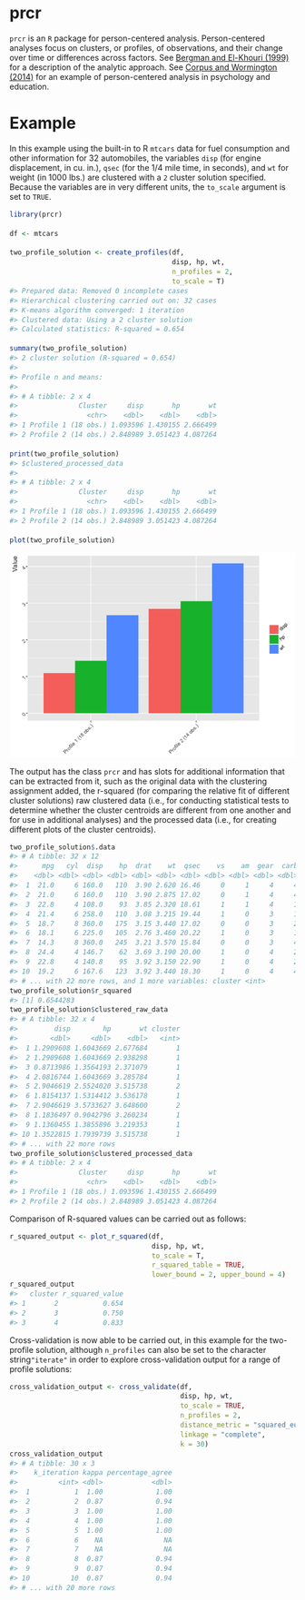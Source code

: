 
<!-- README.md is generated from README.Rmd. Please edit that file -->
prcr
====

`prcr` is an `R` package for person-centered analysis. Person-centered analyses focus on clusters, or profiles, of observations, and their change over time or differences across factors. See [Bergman and El-Khouri (1999)](http://onlinelibrary.wiley.com/doi/10.1002/(SICI)1521-4036(199910)41:6%3C753::AID-BIMJ753%3E3.0.CO;2-K/abstract) for a description of the analytic approach. See [Corpus and Wormington (2014)](http://www.tandfonline.com/doi/abs/10.1080/00220973.2013.876225) for an example of person-centered analysis in psychology and education.

Example
=======

In this example using the built-in to R `mtcars` data for fuel consumption and other information for 32 automobiles, the variables `disp` (for engine displacement, in cu. in.), `qsec` (for the 1/4 mile time, in seconds), and `wt` for weight (in 1000 lbs.) are clustered with a `2` cluster solution specified. Because the variables are in very different units, the `to_scale` argument is set to `TRUE`.

``` r
library(prcr)

df <- mtcars

two_profile_solution <- create_profiles(df, 
                                        disp, hp, wt,
                                        n_profiles = 2, 
                                        to_scale = T)
#> Prepared data: Removed 0 incomplete cases
#> Hierarchical clustering carried out on: 32 cases
#> K-means algorithm converged: 1 iteration
#> Clustered data: Using a 2 cluster solution
#> Calculated statistics: R-squared = 0.654

summary(two_profile_solution)
#> 2 cluster solution (R-squared = 0.654)
#> 
#> Profile n and means:
#> 
#> # A tibble: 2 x 4
#>               Cluster     disp       hp       wt
#>                 <chr>    <dbl>    <dbl>    <dbl>
#> 1 Profile 1 (18 obs.) 1.093596 1.430155 2.666499
#> 2 Profile 2 (14 obs.) 2.848989 3.051423 4.087264

print(two_profile_solution)
#> $clustered_processed_data
#> 
#> # A tibble: 2 x 4
#>               Cluster     disp       hp       wt
#>                 <chr>    <dbl>    <dbl>    <dbl>
#> 1 Profile 1 (18 obs.) 1.093596 1.430155 2.666499
#> 2 Profile 2 (14 obs.) 2.848989 3.051423 4.087264

plot(two_profile_solution)
```

![](README-unnamed-chunk-2-1.png)

The output has the class `prcr` and has slots for additional information that can be extracted from it, such as the original data with the clustering assignment added, the r-squared (for comparing the relative fit of different cluster solutions) raw clustered data (i.e., for conducting statistical tests to determine whether the cluster centroids are different from one another and for use in additional analyses) and the processed data (i.e., for creating different plots of the cluster centroids).

``` r
two_profile_solution$.data
#> # A tibble: 32 x 12
#>      mpg   cyl  disp    hp  drat    wt  qsec    vs    am  gear  carb
#>    <dbl> <dbl> <dbl> <dbl> <dbl> <dbl> <dbl> <dbl> <dbl> <dbl> <dbl>
#>  1  21.0     6 160.0   110  3.90 2.620 16.46     0     1     4     4
#>  2  21.0     6 160.0   110  3.90 2.875 17.02     0     1     4     4
#>  3  22.8     4 108.0    93  3.85 2.320 18.61     1     1     4     1
#>  4  21.4     6 258.0   110  3.08 3.215 19.44     1     0     3     1
#>  5  18.7     8 360.0   175  3.15 3.440 17.02     0     0     3     2
#>  6  18.1     6 225.0   105  2.76 3.460 20.22     1     0     3     1
#>  7  14.3     8 360.0   245  3.21 3.570 15.84     0     0     3     4
#>  8  24.4     4 146.7    62  3.69 3.190 20.00     1     0     4     2
#>  9  22.8     4 140.8    95  3.92 3.150 22.90     1     0     4     2
#> 10  19.2     6 167.6   123  3.92 3.440 18.30     1     0     4     4
#> # ... with 22 more rows, and 1 more variables: cluster <int>
two_profile_solution$r_squared
#> [1] 0.6544283
two_profile_solution$clustered_raw_data
#> # A tibble: 32 x 4
#>         disp        hp       wt cluster
#>        <dbl>     <dbl>    <dbl>   <int>
#>  1 1.2909608 1.6043669 2.677684       1
#>  2 1.2909608 1.6043669 2.938298       1
#>  3 0.8713986 1.3564193 2.371079       1
#>  4 2.0816744 1.6043669 3.285784       1
#>  5 2.9046619 2.5524020 3.515738       2
#>  6 1.8154137 1.5314412 3.536178       1
#>  7 2.9046619 3.5733627 3.648600       2
#>  8 1.1836497 0.9042796 3.260234       1
#>  9 1.1360455 1.3855896 3.219353       1
#> 10 1.3522815 1.7939739 3.515738       1
#> # ... with 22 more rows
two_profile_solution$clustered_processed_data
#> # A tibble: 2 x 4
#>               Cluster     disp       hp       wt
#>                 <chr>    <dbl>    <dbl>    <dbl>
#> 1 Profile 1 (18 obs.) 1.093596 1.430155 2.666499
#> 2 Profile 2 (14 obs.) 2.848989 3.051423 4.087264
```

Comparison of R-squared values can be carried out as follows:

``` r
r_squared_output <- plot_r_squared(df, 
                                   disp, hp, wt,
                                   to_scale = T,
                                   r_squared_table = TRUE,
                                   lower_bound = 2, upper_bound = 4)
r_squared_output
#>   cluster r_squared_value
#> 1       2           0.654
#> 2       3           0.750
#> 3       4           0.833
```

Cross-validation is now able to be carried out, in this example for the two-profile solution, although `n_profiles` can also be set to the character string`"iterate"` in order to explore cross-validation output for a range of profile solutions:

``` r
cross_validation_output <- cross_validate(df,
                                          disp, hp, wt,
                                          to_scale = TRUE,
                                          n_profiles = 2,
                                          distance_metric = "squared_euclidean",
                                          linkage = "complete", 
                                          k = 30)
cross_validation_output
#> # A tibble: 30 x 3
#>    k_iteration kappa percentage_agree
#>          <int> <dbl>            <dbl>
#>  1           1  1.00             1.00
#>  2           2  0.87             0.94
#>  3           3  1.00             1.00
#>  4           4  1.00             1.00
#>  5           5  1.00             1.00
#>  6           6    NA               NA
#>  7           7    NA               NA
#>  8           8  0.87             0.94
#>  9           9  0.87             0.94
#> 10          10  0.87             0.94
#> # ... with 20 more rows
```
